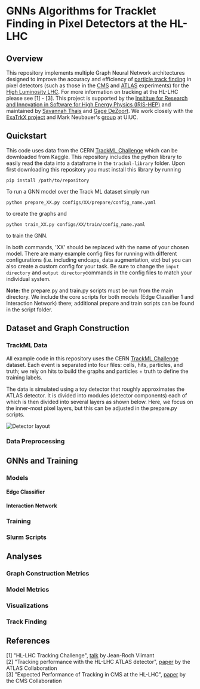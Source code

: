 # GNNs Algorithms for Tracklet Finding in Pixel Detectors at the HL-LHC

## Overview
This repository implements multiple Graph Neural Network architectures designed to improve the accuracy and efficiency of [particle track finding](https://indico.cern.ch/event/96989/contributions/2124495/attachments/1114189/1589705/WellsTracking.pdf) in pixel detectors (such as those in the [CMS](https://home.fnal.gov/~souvik/CMSPixels/index.html) and [ATLAS](https://www.slac.stanford.edu/econf/C020909/mgspaper.pdf) experiments) for the [High Luminosity LHC](https://home.cern/science/accelerators/high-luminosity-lhc). For more information on tracking at the HL-LHC please see [1] - [3]. This project is supported by the [Insititue for Research and Innovation in Software for High Energy Physics (IRIS-HEP)](https://iris-hep.org/) and maintained by [Savannah Thais](https://github.com/savvy379) and [Gage DeZoort](https://github.com/GageDeZoort). We work closely with the [ExaTrkX project](https://github.com/exatrkx) and Mark Neubauer's [group](https://github.com/Neubauer-Group) at UIUC. 

## Quickstart
This code uses data from the CERN [TrackML Challenge](https://www.kaggle.com/c/trackml-particle-identification/overview) which can be downloaded from Kaggle. This repository includes the python library to easily read the data into a dataframe in the `trackml-library` folder. Upon first downloading this repository you must install this library by running 
``` 
pip install /path/to/repository
```

 To run a GNN model over the Track ML dataset simply run 
 ```
 python prepare_XX.py configs/XX/prepare/config_name.yaml
 ```
 to create the graphs and
 ```
 python train_XX.py configs/XX/train/config_name.yaml
```
to train the GNN. 

In both commands, 'XX' should be replaced with the name of your chosen model. There are many example config files for running with different configurations (i.e. including endcaps, data augmentation, etc) but you can also create a custom config for your task. Be sure to change the `input directory` and `output directory`commands in the config files to match your individual system. 

**Note:** the prepare.py and train.py scripts must be run from the main directory. We include the core scripts for both models (Edge Classifier 1 and Interaction Network) there; additional prepare and train scripts can be found in the script folder. 

## Dataset and Graph Construction

### TrackML Data
All example code in this repository uses the CERN [TrackML Challenge](https://www.kaggle.com/c/trackml-particle-identification/overview) dataset. Each event is separated into four files: cells, hits, particles, and truth; we rely on hits to build the graphs and particles + truth to define the training labels. 

The data is simulated using a toy detector that roughly approximates the ATLAS detector. It is divided into modules (detector components) each of which is then divided into several layers as shown below. Here, we focus on the inner-most pixel layers, but this can be adjusted in the prepare.py scripts. 

![Detector layout](https://asalzbur.web.cern.ch/asalzbur/work/tml/Detector.png)

### Data Preprocessing

## GNNs and Training

### Models

#### Edge Classifier

#### Interaction Network

### Training

### Slurm Scripts

## Analyses

### Graph Construction Metrics

### Model Metrics

### Visualizations

### Track Finding

## References
[1] "HL-LHC Tracking Challenge", [talk](https://cds.cern.ch/record/2312314?ln=en) by Jean-Roch Vlimant  
[2] "Tracking performance with the HL-LHC ATLAS detector", [paper](https://cds.cern.ch/record/2683174) by the ATLAS Collaboration  
[3] "Expected Performance of Tracking in CMS at the HL-LHC", [paper](https://www.epj-conferences.org/articles/epjconf/abs/2017/19/epjconf_ctdw2017_00001/epjconf_ctdw2017_00001.html) by the CMS Collaboration
